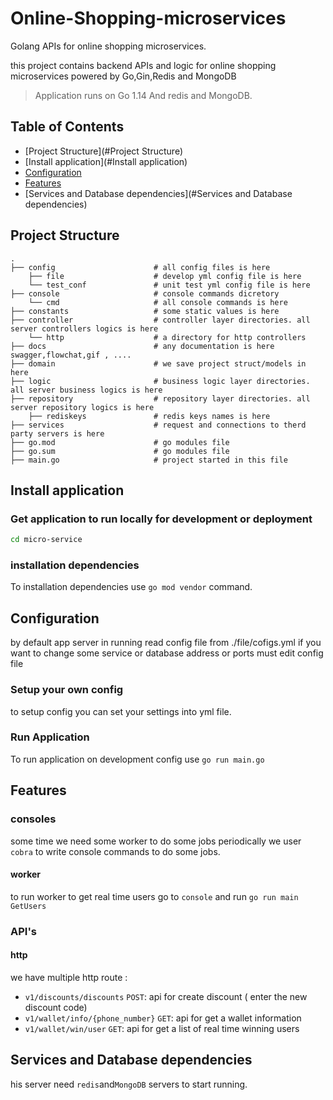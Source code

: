# Online-Shopping-microservices



Golang APIs for online shopping microservices.

this project contains backend APIs and logic for online shopping microservices powered by Go,Gin,Redis and MongoDB
> Application runs on Go 1.14 And redis and MongoDB.
  
## Table of Contents  
  
- [Project Structure](#Project Structure)  
- [Install application](#Install application)  
- [Configuration](#configuration)  
- [Features](#Features)  
- [Services and Database dependencies](#Services and Database dependencies)  

  


## Project Structure 
```
.
├── config                      # all config files is here
    ├── file                    # develop yml config file is here
    └── test_conf               # unit test yml config file is here
├── console                     # console commands dicretory
    └── cmd                     # all console commands is here 
├── constants                   # some static values is here
├── controller                  # controller layer directories. all server controllers logics is here 
    └── http                    # a directory for http controllers
├── docs                        # any documentation is here swagger,flowchat,gif , ....
├── domain                      # we save project struct/models in here
├── logic                       # business logic layer directories. all server business logics is here
├── repository                  # repository layer directories. all server repository logics is here
    ├── rediskeys               # redis keys names is here
├── services                    # request and connections to therd party servers is here
├── go.mod                      # go modules file
├── go.sum                      # go modules file
├── main.go                     # project started in this file

```

## Install application
###  Get application to run locally for development or deployment

```bash
cd micro-service
```
### installation dependencies
To installation dependencies use ```go mod vendor``` command.

## Configuration  
by default app server in running read config file from ./file/cofigs.yml if you want to change some service or database address or ports must edit config file
### Setup your own config
to setup config you can set your settings into yml file.

### Run Application
To run application on development config use
```go run main.go``` 

## Features
### consoles
some time we need some worker to do some jobs periodically we user `cobra` to write console commands to do some jobs.

#### worker
to run worker to get real time users go to `console` and run 
`go run main GetUsers`
### API's

#### http
we have multiple http route :

- `v1/discounts/discounts` `POST`: api for create discount ( enter the new discount code)
- `v1/wallet/info/{phone_number}` `GET`: api for get a wallet information
- `v1/wallet/win/user` `GET`: api for get a list of real time winning users



## Services and Database dependencies
his server need `redis`and`MongoDB` servers to start running.



